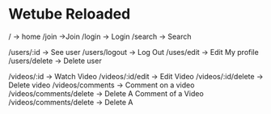 # Wetube Reloaded

/ -> home
/join ->Join
/login -> Login
/search -> Search

/users/:id -> See user
/users/logout -> Log Out
/uses/edit -> Edit My profile
/users/delete -> Delete user

/videos/:id -> Watch Video
/videos/:id/edit -> Edit Video
/videos/:id/delete -> Delete video
/videos/comments -> Comment on a video
/videos/comments/delete -> Delete A Comment of a Video
/videos/comments/delete -> Delete A
